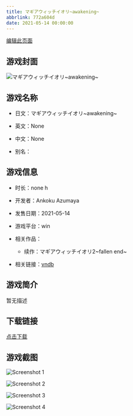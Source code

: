 ```yaml
---
title: マギアウィッチイオリ~awakening~
abbrlink: 772a604d
date: 2021-05-14 00:00:00
---
```

[编辑此页面](https://github.com/ACG-3/ADV3-source/blob/main/source/_posts/games/%E3%83%9E%E3%82%AE%E3%82%A2%E3%82%A6%E3%82%A3%E3%83%83%E3%83%81%E3%82%A4%E3%82%AA%E3%83%AA~awakening~.md)

## 游戏封面

![マギアウィッチイオリ~awakening~](https://pan.timero.xyz/onedrive/img_lib_001/%E3%83%9E%E3%82%AE%E3%82%A2%E3%82%A6%E3%82%A3%E3%83%83%E3%83%81%E3%82%A4%E3%82%AA%E3%83%AA~awakening~_cover.avif)


## 游戏名称

- 日文：マギアウィッチイオリ~awakening~
- 英文：None
- 中文：None

- 别名：


## 游戏信息

- 时长：none h
- 开发者：Ankoku Azumaya
- 发售日期：2021-05-14
- 游戏平台：win
- 相关作品：
   - 续作：マギアウィッチイオリ2~fallen end~

- 相关链接：[vndb](https://vndb.org/v31101)


## 游戏简介

暂无描述


## 下载链接

[点击下载](https://pan.timero.xyz/onedrive/adv_lib_001/%E3%83%9E%E3%82%AE%E3%82%A2%E3%82%A6%E3%82%A3%E3%83%83%E3%83%81%E3%82%A4%E3%82%AA%E3%83%AA~awakening~)


## 游戏截图


![Screenshot 1](https://pan.timero.xyz/onedrive/img_lib_001/%E3%83%9E%E3%82%AE%E3%82%A2%E3%82%A6%E3%82%A3%E3%83%83%E3%83%81%E3%82%A4%E3%82%AA%E3%83%AA~awakening~_Screenshot_1.avif)

![Screenshot 2](https://pan.timero.xyz/onedrive/img_lib_001/%E3%83%9E%E3%82%AE%E3%82%A2%E3%82%A6%E3%82%A3%E3%83%83%E3%83%81%E3%82%A4%E3%82%AA%E3%83%AA~awakening~_Screenshot_2.avif)

![Screenshot 3](https://pan.timero.xyz/onedrive/img_lib_001/%E3%83%9E%E3%82%AE%E3%82%A2%E3%82%A6%E3%82%A3%E3%83%83%E3%83%81%E3%82%A4%E3%82%AA%E3%83%AA~awakening~_Screenshot_3.avif)

![Screenshot 4](https://pan.timero.xyz/onedrive/img_lib_001/%E3%83%9E%E3%82%AE%E3%82%A2%E3%82%A6%E3%82%A3%E3%83%83%E3%83%81%E3%82%A4%E3%82%AA%E3%83%AA~awakening~_Screenshot_4.avif)

